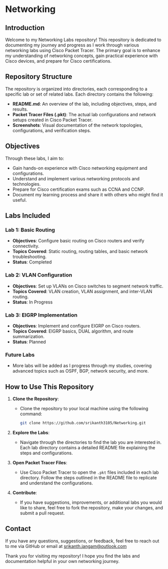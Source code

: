# Networking

## Introduction

Welcome to my Networking Labs repository! This repository is dedicated to documenting my journey and progress as I work through various networking labs using Cisco Packet Tracer. The primary goal is to enhance my understanding of networking concepts, gain practical experience with Cisco devices, and prepare for Cisco certifications.

## Repository Structure

The repository is organized into directories, each corresponding to a specific lab or set of related labs. Each directory contains the following:

- **README.md**: An overview of the lab, including objectives, steps, and results.
- **Packet Tracer Files (.pkt)**: The actual lab configurations and network setups created in Cisco Packet Tracer.
- **Screenshots**: Visual documentation of the network topologies, configurations, and verification steps.

## Objectives

Through these labs, I aim to:

- Gain hands-on experience with Cisco networking equipment and configurations.
- Understand and implement various networking protocols and technologies.
- Prepare for Cisco certification exams such as CCNA and CCNP.
- Document my learning process and share it with others who might find it useful.

## Labs Included

### Lab 1: Basic Routing
- **Objectives**: Configure basic routing on Cisco routers and verify connectivity.
- **Topics Covered**: Static routing, routing tables, and basic network troubleshooting.
- **Status**: Completed

### Lab 2: VLAN Configuration
- **Objectives**: Set up VLANs on Cisco switches to segment network traffic.
- **Topics Covered**: VLAN creation, VLAN assignment, and inter-VLAN routing.
- **Status**: In Progress

### Lab 3: EIGRP Implementation
- **Objectives**: Implement and configure EIGRP on Cisco routers.
- **Topics Covered**: EIGRP basics, DUAL algorithm, and route summarization.
- **Status**: Planned

### Future Labs
- More labs will be added as I progress through my studies, covering advanced topics such as OSPF, BGP, network security, and more.

## How to Use This Repository

1. **Clone the Repository**:
   - Clone the repository to your local machine using the following command:
     ```sh
     git clone https://github.com/srikanth3105/Networking.git
     ```

2. **Explore the Labs**:
   - Navigate through the directories to find the lab you are interested in. Each lab directory contains a detailed README file explaining the steps and configurations.

3. **Open Packet Tracer Files**:
   - Use Cisco Packet Tracer to open the `.pkt` files included in each lab directory. Follow the steps outlined in the README file to replicate and understand the configurations.

4. **Contribute**:
   - If you have suggestions, improvements, or additional labs you would like to share, feel free to fork the repository, make your changes, and submit a pull request.

## Contact

If you have any questions, suggestions, or feedback, feel free to reach out to me via GitHub or email at srikanth.jangam@outlook.com

Thank you for visiting my repository! I hope you find the labs and documentation helpful in your own networking journey.
